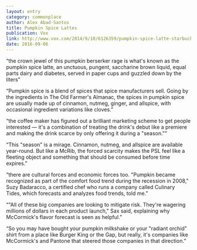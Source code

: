 ```yaml
---
layout: entry
category: commonplace
author: Alex Abad-Santos
title: Pumpkin Spice Lattes
publication: Vox
link: http://www.vox.com/2014/9/10/6126359/pumpkin-spice-latte-starbucks-season-trend
date: 2016-09-06
---
```


“the crown jewel of this pumpkin berserker rage is what's known as the pumpkin spice latte, an unctuous, pungent, saccharine brown liquid, equal parts dairy and diabetes, served in paper cups and guzzled down by the liters”

“Pumpkin spice is a blend of spices that spice manufacturers sell. Going by the ingredients in The Old Farmer's Almanac, the spices in pumpkin spice are usually made up of cinnamon, nutmeg, ginger, and allspice, with occasional ingredient variations like cloves.”

“the coffee maker has figured out a brilliant marketing scheme to get people interested — it's a combination of treating the drink's debut like a premiere and making the drink scarce by only offering it during a "season."”

“This "season" is a mirage. Cinnamon, nutmeg, and allspice are available year-round. But like a McRib, the forced scarcity makes the PSL feel like a fleeting object and something that should be consumed before time expires.”

“there are cultural forces and economic forces too. "Pumpkin became recognized as part of the comfort food trend during the recession in 2008," Suzy Badaracco, a certified chef who runs a company called Culinary Tides, which forecasts and analyzes food trends, told me.”

“"All of these big companies are looking to mitigate risk. They're wagering millions of dollars in each product launch," Sax said, explaining why McCormick's flavor forecast is seen as helpful.”

“So you may have bought your pumpkin milkshake or your "radiant orchid" shirt from a place like Burger King or the Gap, but really, it's companies like McCormick's and Pantone that steered those companies in that direction.”
